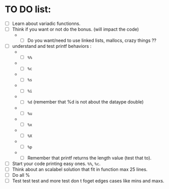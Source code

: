 # TO DO list: 

- [ ] Learn about variadic functionns. 
- [ ] Think if you want or not do the bonus. (will impact the code)
     - - [ ] Do you want/need to use linked lists, mallocs, crazy things ?? 
- [ ] understand and test printf behaviors : 
     - - [ ] `%%`
     - - [ ] `%c`
     - - [ ] `%s`
     - - [ ] `%i`
     - - [ ] `%d` (remember that %d is not about the dataype double)
     - - [ ] `%u`
     - - [ ] `%x`
     - - [ ] `%X`
     - - [ ] `%p`
     - - [ ] Remember that printf returns the length value (test that to).
- [ ] Start your code printing easy ones. `%%`, `%c`.
- [ ] Think about an scalabel solution that fit in function max 25 lines. 
- [ ] Do all %
- [ ] Test test test and more test don t foget edges cases like mins and maxs. 
